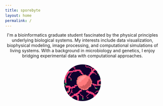 ```yaml
---
title: sporebyte
layout: home
permalink: /
---
```


<style>
.profile-pic {
  width: 120px;
  height: 120px;
  border-radius: 50%;
  object-fit: cover;
  display: block;
  margin: 20px auto;
}
.text-block {
  max-width: 600px;
  margin: 0 auto;
  text-align: center;
}
</style>

<div class="text-block">
I'm a bioinformatics graduate student fascinated by the physical principles underlying biological systems. My interests include data visualization, biophysical modeling, image processing, and computational simulations of living systems. With a background in microbiology and genetics, I enjoy bridging experimental data with computational approaches.
</div>

<img src="profile.png" alt="Profile photo" class="profile-pic">

